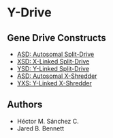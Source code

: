
# Y-Drive 

## Gene Drive Constructs

* [ASD: Autosomal Split-Drive](https://github.com/Chipdelmal/MGDrivE/blob/master/MGDrivE/R/Cube-SplitDriveMF.R)
* [XSD: X-Linked Split-Drive](https://github.com/Chipdelmal/MGDrivE/blob/master/MGDrivE/R/Cube-SplitDriveX.R)
* [YSD: Y-Linked Split-Drive](https://github.com/Chipdelmal/MGDrivE/blob/master/MGDrivE/R/Cube-SplitDriveY.R)
* [ASD: Autosomal X-Shredder](https://github.com/Chipdelmal/MGDrivE/blob/master/MGDrivE/R/Cube-ShredderMF.R)
* [YXS: Y-Linked X-Shredder](https://github.com/Chipdelmal/MGDrivE/blob/master/MGDrivE/R/Cube-ShredderY.R)

## Authors

* Héctor M. Sánchez C.
* Jared B. Bennett